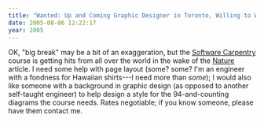 ```yaml
---
title: "Wanted: Up and Coming Graphic Designer in Toronto, Willing to Work Cheap for Change at Big Break"
date: 2005-08-06 12:22:17
year: 2005
---
```

<p>OK, "big break" may be a bit of an exaggeration, but the <a href="https://carpentries.org">Software Carpentry</a> course is getting hits from all over the world in the wake of the <a href="http://www.nature.com">Nature</a> article.  I need some help with page layout (some? some? I'm an engineer with a fondness for Hawaiian shirts---I need more than <em>some</em>); I would also like someone with a background in graphic design (as opposed to another self-taught engineer) to help design a style for the 94-and-counting diagrams the course needs.  Rates negotiable; if you know someone, please have them contact me.</p>

